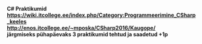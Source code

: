 
<b>C# Praktikumid<b>
https://wiki.itcollege.ee/index.php/Category:Programmeerimine_CSharp_keeles<br>
http://enos.itcollege.ee/~mposka/CSharp2016/Kaugope/<br>
järgmiseks pühapäevaks 3 praktikumid tehtud ja saadetud +1p
